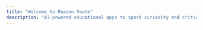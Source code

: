 ```yaml
---
title: "Welcome to Reason Route"
description: "AI-powered educational apps to spark curiosity and critical thinking."
---
```

